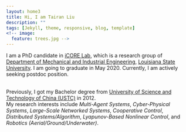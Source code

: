```yaml
---
layout: home3
title: Hi, I am Tairan Liu
description: ""
tags: [Jekyll, theme, responsive, blog, template]
<!-- image:
  feature: trees.jpg -->
---
```


I am a PhD candidate in <a href="https://icorelab.github.io" target="_blank">iCORE Lab</a>,
which is a research group of <a href="https://www.lsu.edu/eng/mie/" target="_blank">Department of Mechanical and Industrial Engineering</a>, <a href="https://www.lsu.edu/" target="_blank">Louisiana State University</a>. I am going to graduate in May 2020. Currently, I am actively seeking postdoc position.

<br />
Previously, I got my Bachelor degree from <a href="http://en.ustc.edu.cn/" target="_blank">University of Science and Technology of China (USTC)</a> in 2012.

<br />
My research interests include <em>Multi-Agent Systems</em>, <em>Cyber-Physical Systems</em>, <em>Large-Scale Networked Systems</em>, <em>Cooperative Control</em>, <em>Distributed Systems/Algorithm</em>, <em>Lyapunov-Based Nonlinear Control</em>, and <em>Robotics (Aerial/Ground/Underwater)</em>.
